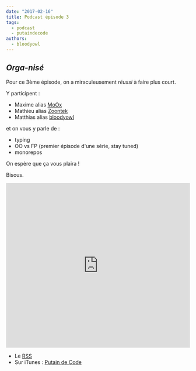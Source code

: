 ```yaml
---
date: "2017-02-16"
title: Podcast épisode 3
tags:
  - podcast
  - putaindecode
authors:
  - bloodyowl
---
```


## *Orga-nisé*

Pour ce 3ème épisode, on a miraculeusement *réussi* à faire plus court.

Y participent :

- Maxime alias [MoOx](https://twitter.com/MoOx)
- Mathieu alias [Zoontek](https://twitter.com/Zoontek)
- Matthias alias [bloodyowl](https://twitter.com/bloodyowl)

et on vous y parle de :

- typing
- OO vs FP (premier épisode d'une série, stay tuned)
- monorepos

On espère que ça vous plaira !

Bisous.

<iframe width="100%" height="450" scrolling="no" frameborder="no" src="https://w.soundcloud.com/player/?url=https%3A//api.soundcloud.com/tracks/307914736&amp;auto_play=false&amp;hide_related=false&amp;show_comments=true&amp;show_user=true&amp;show_reposts=false&amp;visual=true"></iframe>

- Le [RSS](http://feeds.soundcloud.com/users/soundcloud:users:273901232/sounds.rss)
- Sur iTunes : [Putain de Code](https://itunes.apple.com/fr/podcast/putain-de-code-!/id1185311825?l=en&mt=2)
